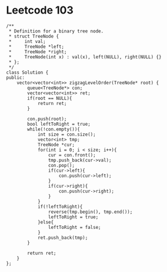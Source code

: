 # Leetcode 103
    /**
     * Definition for a binary tree node.
     * struct TreeNode {
     *     int val;
     *     TreeNode *left;
     *     TreeNode *right;
     *     TreeNode(int x) : val(x), left(NULL), right(NULL) {}
     * };
     */
    class Solution {
    public:
        vector<vector<int>> zigzagLevelOrder(TreeNode* root) {
            queue<TreeNode*> con;
            vector<vector<int>> ret;
            if(root == NULL){
                return ret;
            }

            con.push(root);
            bool leftToRight = true;
            while(!con.empty()){
                int size = con.size();
                vector<int> tmp;
                TreeNode *cur;
                for(int i = 0; i < size; i++){
                    cur = con.front();
                    tmp.push_back(cur->val);
                    con.pop();
                    if(cur->left){
                        con.push(cur->left);
                    }
                    if(cur->right){
                        con.push(cur->right);
                    }
                }
                if(!leftToRight){
                    reverse(tmp.begin(), tmp.end());
                    leftToRight = true;
                }else{
                    leftToRight = false;
                }
                ret.push_back(tmp);
            }

            return ret;
        }
    };
